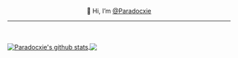 <p align="center">
👋 Hi, I’m <a href=#>@Paradocxie</a>
<hr>
</p>
<p align="center">
</p>

<br>
<br>

<a href="https://github.com/paradocxie/github-readme-stats">
  <img align="center" src="https://github-readme-stats.vercel.app/api?username=Paradocxie&show_icons=true&include_all_commits=true&theme=dracula" alt="Paradocxie's github stats" />
</a>
  
<a href="https://github.com/paradocxie/github-readme-stats">
  <!-- Change the `github-readme-stats.anuraghazra1.vercel.app` to `github-readme-stats.vercel.app`  -->
  <img align="center" src="https://github-readme-stats.vercel.app/api/top-langs/?username=Paradocxie&layout=compact&theme=dracula" />
</a>
</a>

